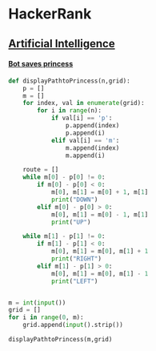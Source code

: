 # HackerRank

## [Artificial Intelligence](./Artificial%20Intelligence)
#### [Bot saves princess](./Artificial%20Intelligence/Bot%20saves%20princess.py)

```python
def displayPathtoPrincess(n,grid):
    p = []
    m = []
    for index, val in enumerate(grid):
        for i in range(n):
            if val[i] == 'p':
                p.append(index)
                p.append(i)
            elif val[i] == 'm':
                m.append(index)
                m.append(i)

    route = []
    while m[0] - p[0] != 0:
        if m[0] - p[0] < 0:
            m[0], m[1] = m[0] + 1, m[1]
            print("DOWN")
        elif m[0] - p[0] > 0:
            m[0], m[1] = m[0] - 1, m[1]
            print("UP")

    while m[1] - p[1] != 0:
        if m[1] - p[1] < 0:
            m[0], m[1] = m[0], m[1] + 1
            print("RIGHT")
        elif m[1] - p[1] > 0:
            m[0], m[1] = m[0], m[1] - 1
            print("LEFT")


m = int(input())
grid = [] 
for i in range(0, m): 
    grid.append(input().strip())

displayPathtoPrincess(m,grid)

```
